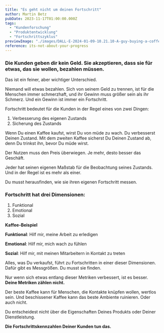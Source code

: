 ```yaml
---
title: "Es geht nicht um deinen Fortschritt"
author: Martin Betz
pubDate: 2023-11-17T01:00:00.000Z
tags:
  - "Kundenforschung"
  - "Produktentwicklung"
  - "Fortschrittszyklus"
previewImage: "./images/DALL·E-2024-01-09-10.21.10-A-guy-buying-a-coffee-at-a-coffee-shop.-The-image-is-in-a-watercolor-and-geometric-style-featuring-colors-of-blue-and-mint.-The-scene-is-depicted-in-.png"
reference: its-not-about-your-progress
---
```


### Die Kunden geben dir kein Geld. Sie akzeptieren, dass sie für etwas, das sie wollen, bezahlen müssen.

Das ist ein feiner, aber wichtiger Unterschied.

Niemand will etwas bezahlen. Sich von seinem Geld zu trennen, ist für die Menschen immer schmerzhaft, und ihr Gewinn muss größer sein als ihr Schmerz. Und ein Gewinn ist immer ein Fortschritt.

Fortschritt bedeutet für die Kunden in der Regel eines von zwei Dingen:

1. Verbesserung des eigenen Zustands
2. Sicherung des Zustands

Wenn Du einen Kaffee kaufst, wirst Du von müde zu wach. Du verbesserst Deinen Zustand.
Mit dem zweiten Kaffee sicherst Du Deinen Zustand ab, denn Du trinkst ihn, bevor Du müde wirst.

Der Nutzen muss den Preis überwiegen. Je mehr, desto besser das Geschäft.

Jeder hat seinen eigenen Maßstab für die Beobachtung seines Zustands. Und in der Regel ist es mehr als einer.

Du musst herausfinden, wie sie ihren eigenen Fortschritt messen.

### Fortschritt hat drei Dimensionen:

1. Funktional
2. Emotional
3. Sozial

**Kaffee-Beispiel**

**Funktional**: Hilf mir, meine Arbeit zu erledigen

**Emotional**: Hilf mir, mich wach zu fühlen

**Sozial**: Hilf mir, mit meinen Mitarbeitern in Kontakt zu treten

Alles, was Du verkaufst, führt zu Fortschritten in einer dieser Dimensionen. Dafür gibt es Messgrößen. Du musst sie finden.

Nur wenn sich etwas entlang dieser Metriken verbessert, ist es besser.
**Deine Metriken zählen nicht.**

Der beste Kaffee kann für Menschen, die Kontakte knüpfen wollen, wertlos sein. Und beschissener Kaffee kann das beste Ambiente ruinieren. Oder auch nicht.

Du entscheidest nicht über die Eigenschaften Deines Produkts oder Deiner Dienstleistung.

**Die Fortschrittskennzahlen Deiner Kunden tun das.**